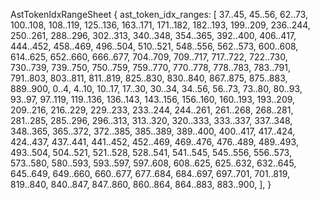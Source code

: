 AstTokenIdxRangeSheet {
    ast_token_idx_ranges: [
        37..45,
        45..56,
        62..73,
        100..108,
        108..119,
        125..136,
        163..171,
        171..182,
        182..193,
        199..209,
        236..244,
        250..261,
        288..296,
        302..313,
        340..348,
        354..365,
        392..400,
        406..417,
        444..452,
        458..469,
        496..504,
        510..521,
        548..556,
        562..573,
        600..608,
        614..625,
        652..660,
        666..677,
        704..709,
        709..717,
        717..722,
        722..730,
        730..739,
        739..750,
        750..759,
        759..770,
        770..778,
        778..783,
        783..791,
        791..803,
        803..811,
        811..819,
        825..830,
        830..840,
        867..875,
        875..883,
        889..900,
        0..4,
        4..10,
        10..17,
        17..30,
        30..34,
        34..56,
        56..73,
        73..80,
        80..93,
        93..97,
        97..119,
        119..136,
        136..143,
        143..156,
        156..160,
        160..193,
        193..209,
        209..216,
        216..229,
        229..233,
        233..244,
        244..261,
        261..268,
        268..281,
        281..285,
        285..296,
        296..313,
        313..320,
        320..333,
        333..337,
        337..348,
        348..365,
        365..372,
        372..385,
        385..389,
        389..400,
        400..417,
        417..424,
        424..437,
        437..441,
        441..452,
        452..469,
        469..476,
        476..489,
        489..493,
        493..504,
        504..521,
        521..528,
        528..541,
        541..545,
        545..556,
        556..573,
        573..580,
        580..593,
        593..597,
        597..608,
        608..625,
        625..632,
        632..645,
        645..649,
        649..660,
        660..677,
        677..684,
        684..697,
        697..701,
        701..819,
        819..840,
        840..847,
        847..860,
        860..864,
        864..883,
        883..900,
    ],
}